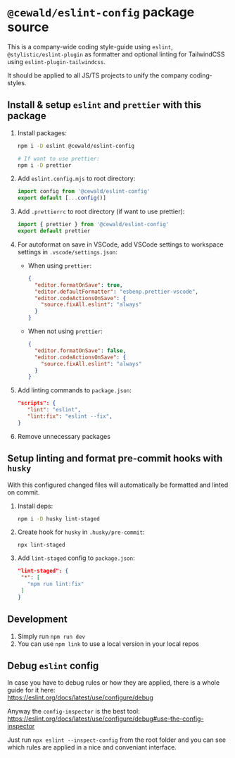 # `@cewald/eslint-config` package source

This is a company-wide coding style-guide using `eslint`, `@stylistic/eslint-plugin` as formatter and optional linting for TailwindCSS using `eslint-plugin-tailwindcss`.

It should be applied to all JS/TS projects to unify the company coding-styles.

## Install & setup `eslint` and `prettier` with this package

1. Install packages:

   ```bash
   npm i -D eslint @cewald/eslint-config

   # If want to use prettier:
   npm i -D prettier
   ```

1. Add `eslint.config.mjs` to root directory:

   ```js
   import config from '@cewald/eslint-config'
   export default [...config()]
   ```

1. Add `.prettierrc` to root directory (if want to use prettier):

   ```js
   import { prettier } from '@cewald/eslint-config'
   export default prettier
   ```

1. For autoformat on save in VSCode, add VSCode settings to workspace settings in `.vscode/settings.json`:
   - When using `prettier`:
     ```json
     {
       "editor.formatOnSave": true,
       "editor.defaultFormatter": "esbenp.prettier-vscode",
       "editor.codeActionsOnSave": {
         "source.fixAll.eslint": "always"
       }
     }
     ```
   - When not using `prettier`:
     ```json
     {
       "editor.formatOnSave": false,
       "editor.codeActionsOnSave": {
         "source.fixAll.eslint": "always"
       }
     }
     ```

1. Add linting commands to `package.json`:

   ```json
   "scripts": {
      "lint": "eslint",
      "lint:fix": "eslint --fix",
   }
   ```

1. Remove unnecessary packages

## Setup linting and format pre-commit hooks with `husky`

With this configured changed files will automatically be formatted and linted on commit.

1. Install deps:

   ```bash
   npm i -D husky lint-staged
   ```

1. Create hook for `husky` in `.husky/pre-commit`:

   ```
   npx lint-staged
   ```

1. Add `lint-staged` config to `package.json`:
   ```json
   "lint-staged": {
    "*": [
      "npm run lint:fix"
    ]
   }
   ```

## Development

1. Simply run `npm run dev`
1. You can use `npm link` to use a local version in your local repos

## Debug `eslint` config

In case you have to debug rules or how they are applied, there is a whole guide for it here:  
https://eslint.org/docs/latest/use/configure/debug

Anyway the `config-inspector` is the best tool:  
https://eslint.org/docs/latest/use/configure/debug#use-the-config-inspector

Just run `npx eslint --inspect-config` from the root folder and you can see which rules are applied in a nice and conveniant interface.
